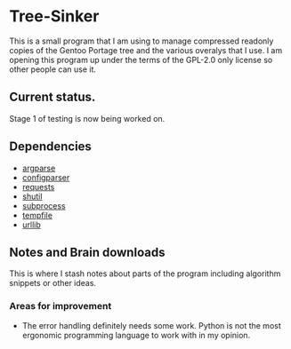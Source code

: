 # Tree-Sinker

This is a small program that I am using to manage compressed readonly copies of
the Gentoo Portage tree and the various overalys that I use. I am opening this
program up under the terms of the GPL-2.0 only license so other people can use
it.

## Current status.

Stage 1 of testing is now being worked on.

## Dependencies

- [argparse](https://docs.python.org/3/library/argparse.html)
- [configparser](https://docs.python.org/3/library/configparser.html)
- [requests](https://requests.readthedocs.io/en/latest/)
- [shutil](https://docs.python.org/3/library/shutil.html)
- [subprocess](https://docs.python.org/3/library/subprocess.html)
- [tempfile](https://docs.python.org/3/library/tempfile.html)
- [urllib](https://docs.python.org/3/library/urllib.html)

## Notes and Brain downloads

This is where I stash notes about parts of the program including algorithm
snippets or other ideas.

### Areas for improvement

- The error handling definitely needs some work. Python is not the most
ergonomic programming language to work with in my opinion.
